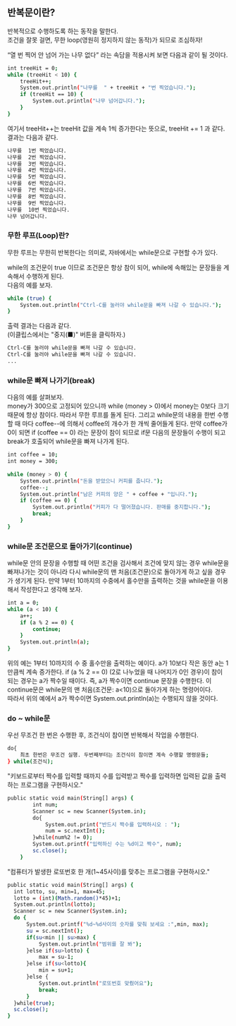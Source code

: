 ## 반복문이란?
반복적으로 수행하도록 하는 동작을 말한다.  
조건을 잘못 걸면, 무한 loop(영원히 정지하지 않는 동작)가 되므로 조심하자!  
  
“열 번 찍어 안 넘어 가는 나무 없다” 라는 속담을 적용시켜 보면 다음과 같이 될 것이다.
```sh
int treeHit = 0;  
while (treeHit < 10) {  
    treeHit++;  
    System.out.println("나무를  " + treeHit + "번 찍었습니다.");  
    if (treeHit == 10) {  
        System.out.println("나무 넘어갑니다.");  
    }
}
```
여기서 treeHit++는 treeHit 값을 계속 1씩 증가한다는 뜻으로, treeHit += 1 과 같다.  
결과는 다음과 같다.  
```sh
나무를  1번 찍었습니다.
나무를  2번 찍었습니다.
나무를  3번 찍었습니다.
나무를  4번 찍었습니다.
나무를  5번 찍었습니다.
나무를  6번 찍었습니다.
나무를  7번 찍었습니다.
나무를  8번 찍었습니다.
나무를  9번 찍었습니다.
나무를  10번 찍었습니다.
나무 넘어갑니다.
```

### 무한 루프(Loop)란?
무한 루프는 무한히 반복한다는 의미로, 자바에서는 while문으로 구현할 수가 있다.  
  
while의 조건문이 true 이므로 조건문은 항상 참이 되어, while에 속해있는 문장들을 계속해서 수행하게 된다.  
다음의 예를 보자.  
```sh
while (true) {  
    System.out.println("Ctrl-C를 눌러야 while문을 빠져 나갈 수 있습니다.");  
}
```

출력 결과는 다음과 같다.  
(이클립스에서는 "중지(■)" 버튼을 클릭하자.)  
```sh
Ctrl-C를 눌러야 while문을 빠져 나갈 수 있습니다.  
Ctrl-C를 눌러야 while문을 빠져 나갈 수 있습니다.  
...
```

### while문 빠져 나가기(break)
다음의 예를 살펴보자.  
money가 300으로 고정되어 있으니까 while (money > 0)에서 money는 0보다 크기 때문에 항상 참이다. 따라서 무한 루프를 돌게 된다. 그리고 while문의 내용을 한번 수행할 때 마다 coffee--에 의해서 coffee의 개수가 한 개씩 줄어들게 된다. 만약 coffee가 0이 되면 if (coffee == 0) 라는 문장이 참이 되므로 if문 다음의 문장들이 수행이 되고 break가 호출되어 while문을 빠져 나가게 된다.  
```sh
int coffee = 10;  
int money = 300;  
  
while (money > 0) {  
    System.out.println("돈을 받았으니 커피를 줍니다.");  
    coffee--;  
    System.out.println("남은 커피의 양은 " + coffee + "입니다.");  
    if (coffee == 0) {  
        System.out.println("커피가 다 떨어졌습니다. 판매를 중지합니다.");  
        break;  
    }  
}  
```

### while문 조건문으로 돌아가기(continue)
while문 안의 문장을 수행할 때 어떤 조건을 검사해서 조건에 맞지 않는 경우 while문을 빠져나가는 것이 아니라 다시 while문의 맨 처음(조건문)으로 돌아가게 하고 싶을 경우가 생기게 된다. 만약 1부터 10까지의 수중에서 홀수만을 출력하는 것을 while문을 이용해서 작성한다고 생각해 보자.  
```sh
int a = 0;  
while (a < 10) {  
    a++;  
    if (a % 2 == 0) {  
        continue;  
    }  
    System.out.println(a);  
}  
```
위의 예는 1부터 10까지의 수 중 홀수만을 출력하는 예이다. a가 10보다 작은 동안 a는 1만큼씩 계속 증가한다. if (a % 2 == 0) (2로 나누었을 때 나머지가 0인 경우)이 참이 되는 경우는 a가 짝수일 때이다. 즉, a가 짝수이면 continue 문장을 수행한다. 이 continue문은 while문의 맨 처음(조건문: a<10)으로 돌아가게 하는 명령어이다.  
따라서 위의 예에서 a가 짝수이면 System.out.println(a)는 수행되지 않을 것이다.  

### do ~ while문
우선 무조건 한 번은 수행한 후, 조건식이 참이면 반복해서 작업을 수행한다.
```sh
do{
	최초 한번은 무조건 실행. 두번째부터는 조건식이 참이면 계속 수행할 명령문들;
} while(조건식);
``` 
  
"키보드로부터 짝수를 입력할 때까지 수를 입력받고 짝수를 입력하면 입력된 값을 출력하는 프로그램을 구현하시오."
```sh
public static void main(String[] args) {
		int num;
		Scanner sc = new Scanner(System.in);
		do{
			System.out.print("반드시 짝수를 입력하시오 : ");
			num = sc.nextInt();
		}while(num%2 != 0);
		System.out.printf("입력하신 수는 %d이고 짝수", num);
		sc.close();
	}
  ```
    
  "컴퓨터가 발생한 로또번호 한 개(1~45사이)를 맞추는 프로그램을 구현하시오."
  ```sh
  public static void main(String[] args) {
	int lotto, su, min=1, max=45;
	lotto = (int)(Math.random()*45)+1;
	System.out.println(lotto);
	Scanner sc = new Scanner(System.in);
	do {
		System.out.printf("%d~%d사이의 숫자를 맞춰 보세요 :",min, max);
		su = sc.nextInt();
		if(su<min || su>max) {
			System.out.println("범위를 잘 봐");
		}else if(su>lotto) {
			max = su-1;
		}else if(su<lotto){
			min = su+1;
		}else {
			System.out.println("로또번호 맞췄어요");
			break;
		}
	}while(true);
	sc.close();
}
  ```

